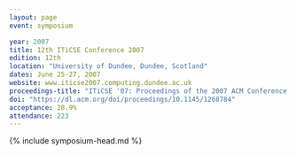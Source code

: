 ```yaml
---
layout: page
event: symposium

year: 2007
title: 12th ITiCSE Conference 2007
edition: 12th
location: "University of Dundee, Dundee, Scotland"
dates: June 25-27, 2007
website: www.iticse2007.computing.dundee.ac.uk
proceedings-title: "ITiCSE '07: Proceedings of the 2007 ACM Conference on Innovation and Technology in Computer Science Education"  
doi: "https://dl.acm.org/doi/proceedings/10.1145/1268784"
acceptance: 28.9%
attendance: 223
---
```


{% include symposium-head.md %}